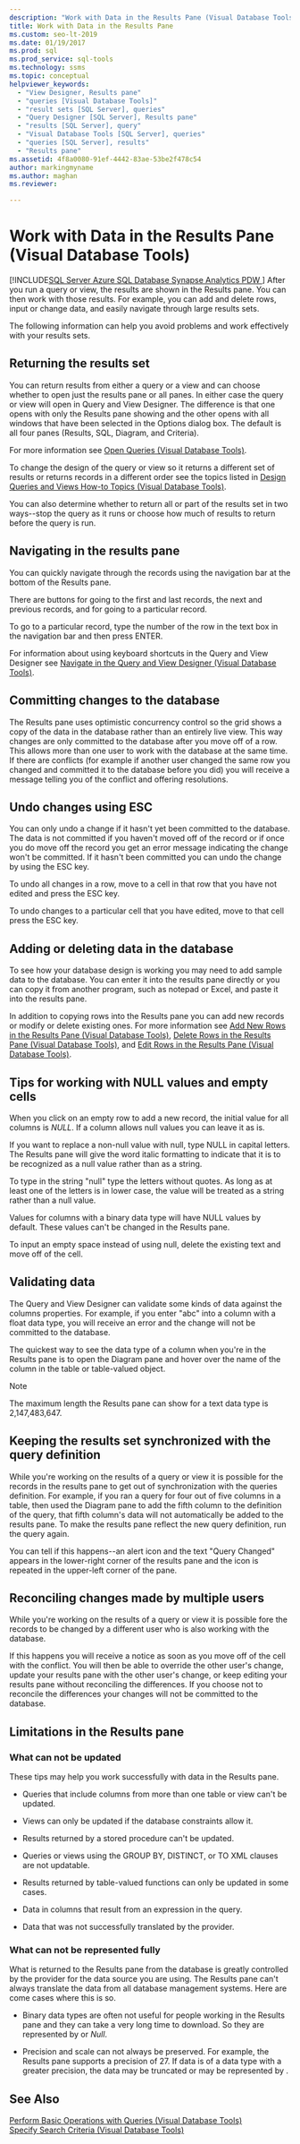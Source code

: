 ```yaml
---
description: "Work with Data in the Results Pane (Visual Database Tools)"
title: Work with Data in the Results Pane
ms.custom: seo-lt-2019
ms.date: 01/19/2017
ms.prod: sql
ms.prod_service: sql-tools
ms.technology: ssms
ms.topic: conceptual
helpviewer_keywords: 
  - "View Designer, Results pane"
  - "queries [Visual Database Tools]"
  - "result sets [SQL Server], queries"
  - "Query Designer [SQL Server], Results pane"
  - "results [SQL Server], query"
  - "Visual Database Tools [SQL Server], queries"
  - "queries [SQL Server], results"
  - "Results pane"
ms.assetid: 4f8a0080-91ef-4442-83ae-53be2f478c54
author: markingmyname
ms.author: maghan
ms.reviewer: 

---
```

# Work with Data in the Results Pane (Visual Database Tools)
[!INCLUDE[SQL Server Azure SQL Database Synapse Analytics PDW ](../../includes/applies-to-version/sql-asdb-asdbmi-asa-pdw.md)]
After you run a query or view, the results are shown in the Results pane. You can then work with those results. For example, you can add and delete rows, input or change data, and easily navigate through large results sets.  
  
The following information can help you avoid problems and work effectively with your results sets.  
  
## Returning the results set  
You can return results from either a query or a view and can choose whether to open just the results pane or all panes. In either case the query or view will open in Query and View Designer. The difference is that one opens with only the Results pane showing and the other opens with all windows that have been selected in the Options dialog box. The default is all four panes (Results, SQL, Diagram, and Criteria).  
  
For more information see [Open Queries &#40;Visual Database Tools&#41;](../../ssms/visual-db-tools/open-queries-visual-database-tools.md).  
  
To change the design of the query or view so it returns a different set of results or returns records in a different order see the topics listed in [Design Queries and Views How-to Topics &#40;Visual Database Tools&#41;](../../ssms/visual-db-tools/design-queries-and-views-how-to-topics-visual-database-tools.md).  
  
You can also determine whether to return all or part of the results set in two ways--stop the query as it runs or choose how much of results to return before the query is run.  
  
## Navigating in the results pane  
You can quickly navigate through the records using the navigation bar at the bottom of the Results pane.  
  
There are buttons for going to the first and last records, the next and previous records, and for going to a particular record.  
  
To go to a particular record, type the number of the row in the text box in the navigation bar and then press ENTER.  
  
For information about using keyboard shortcuts in the Query and View Designer see [Navigate in the Query and View Designer &#40;Visual Database Tools&#41;](../../ssms/visual-db-tools/navigate-in-the-query-and-view-designer-visual-database-tools.md).  
  
## Committing changes to the database  
The Results pane uses optimistic concurrency control so the grid shows a copy of the data in the database rather than an entirely live view. This way changes are only committed to the database after you move off of a row. This allows more than one user to work with the database at the same time. If there are conflicts (for example if another user changed the same row you changed and committed it to the database before you did) you will receive a message telling you of the conflict and offering resolutions.  
  
## Undo changes using ESC  
You can only undo a change if it hasn't yet been committed to the database. The data is not committed if you haven't moved off of the record or if once you do move off the record you get an error message indicating the change won't be committed. If it hasn't been committed you can undo the change by using the ESC key.  
  
To undo all changes in a row, move to a cell in that row that you have not edited and press the ESC key.  
  
To undo changes to a particular cell that you have edited, move to that cell press the ESC key.  
  
## Adding or deleting data in the database  
To see how your database design is working you may need to add sample data to the database. You can enter it into the results pane directly or you can copy it from another program, such as notepad or Excel, and paste it into the results pane.  
  
In addition to copying rows into the Results pane you can add new records or modify or delete existing ones. For more information see [Add New Rows in the Results Pane &#40;Visual Database Tools&#41;](../../ssms/visual-db-tools/add-new-rows-in-the-results-pane-visual-database-tools.md), [Delete Rows in the Results Pane &#40;Visual Database Tools&#41;](../../ssms/visual-db-tools/delete-rows-in-the-results-pane-visual-database-tools.md), and [Edit Rows in the Results Pane &#40;Visual Database Tools&#41;](../../ssms/visual-db-tools/edit-rows-in-the-results-pane-visual-database-tools.md).  
  
## Tips for working with NULL values and empty cells  
When you click on an empty row to add a new record, the initial value for all columns is *NULL*. If a column allows null values you can leave it as is.  
  
If you want to replace a non-null value with null, type NULL in capital letters. The Results pane will give the word italic formatting to indicate that it is to be recognized as a null value rather than as a string.  
  
To type in the string "null" type the letters without quotes. As long as at least one of the letters is in lower case, the value will be treated as a string rather than a null value.  
  
Values for columns with a binary data type will have NULL values by default. These values can't be changed in the Results pane.  
  
To input an empty space instead of using null, delete the existing text and move off of the cell.  
  
## Validating data  
The Query and View Designer can validate some kinds of data against the columns properties. For example, if you enter "abc" into a column with a float data type, you will receive an error and the change will not be committed to the database.  
  
The quickest way to see the data type of a column when you're in the Results pane is to open the Diagram pane and hover over the name of the column in the table or table-valued object.  
  
> [!NOTE]  
> The maximum length the Results pane can show for a text data type is 2,147,483,647.  
  
## Keeping the results set synchronized with the query definition  
While you're working on the results of a query or view it is possible for the records in the results pane to get out of synchronization with the queries definition. For example, if you ran a query for four out of five columns in a table, then used the Diagram pane to add the fifth column to the definition of the query, that fifth column's data will not automatically be added to the results pane. To make the results pane reflect the new query definition, run the query again.  
  
You can tell if this happens--an alert icon and the text "Query Changed" appears in the lower-right corner of the results pane and the icon is repeated in the upper-left corner of the pane.  
  
## Reconciling changes made by multiple users  
While you're working on the results of a query or view it is possible fore the records to be changed by a different user who is also working with the database.  
  
If this happens you will receive a notice as soon as you move off of the cell with the conflict. You will then be able to override the other user's change, update your results pane with the other user's change, or keep editing your results pane without reconciling the differences. If you choose not to reconcile the differences your changes will not be committed to the database.  
  
## Limitations in the Results pane  
  
### What can not be updated  
These tips may help you work successfully with data in the Results pane.  
  
-   Queries that include columns from more than one table or view can't be updated.  
  
-   Views can only be updated if the database constraints allow it.  
  
-   Results returned by a stored procedure can't be updated.  
  
-   Queries or views using the GROUP BY, DISTINCT, or TO XML clauses are not updatable.  
  
-   Results returned by table-valued functions can only be updated in some cases.  
  
-   Data in columns that result from an expression in the query.  
  
-   Data that was not successfully translated by the provider.  
  
### What can not be represented fully  
What is returned to the Results pane from the database is greatly controlled by the provider for the data source you are using. The Results pane can't always translate the data from all database management systems. Here are come cases where this is so.  
  
-   Binary data types are often not useful for people working in the Results pane and they can take a very long time to download. So they are represented by *<Binary data>* or *Null*.  
  
-   Precision and scale can not always be preserved. For example, the Results pane supports a precision of 27. If data is of a data type with a greater precision, the data may be truncated or may be represented by *<Unable to read data>*.  
  
## See Also  
[Perform Basic Operations with Queries &#40;Visual Database Tools&#41;](../../ssms/visual-db-tools/perform-basic-operations-with-queries-visual-database-tools.md)  
[Specify Search Criteria &#40;Visual Database Tools&#41;](../../ssms/visual-db-tools/specify-search-criteria-visual-database-tools.md)  
  
